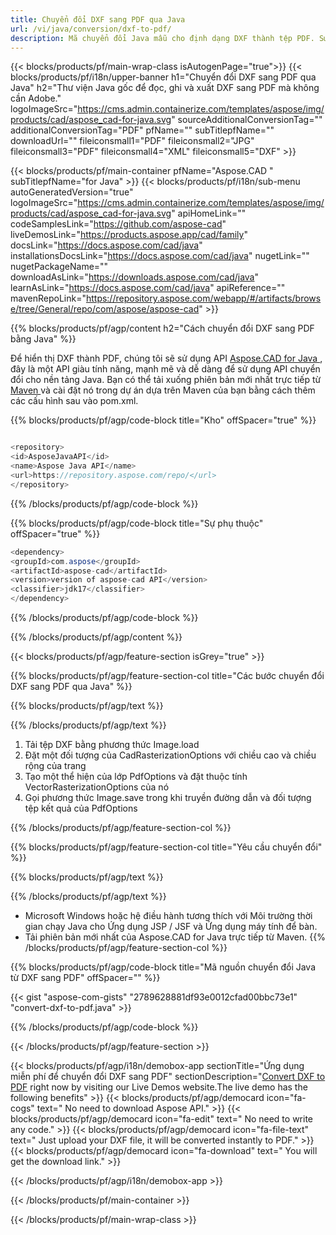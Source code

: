 ```yaml
---
title: Chuyển đổi DXF sang PDF qua Java 
url: /vi/java/conversion/dxf-to-pdf/ 
description: Mã chuyển đổi Java mẫu cho định dạng DXF thành tệp PDF. Sử dụng mã ví dụ này để chuyển đổi DXF thành PDF trong bất kỳ ứng dụng Java Web hoặc Máy tính để bàn nào.
---
```


{{< blocks/products/pf/main-wrap-class isAutogenPage="true">}}
{{< blocks/products/pf/i18n/upper-banner h1="Chuyển đổi DXF sang PDF qua Java" h2="Thư viện Java gốc để đọc, ghi và xuất DXF sang PDF mà không cần Adobe." logoImageSrc="https://cms.admin.containerize.com/templates/aspose/img/products/cad/aspose_cad-for-java.svg" sourceAdditionalConversionTag="" additionalConversionTag="PDF" pfName="" subTitlepfName="" downloadUrl="" fileiconsmall1="PDF" fileiconsmall2="JPG" fileiconsmall3="PDF" fileiconsmall4="XML" fileiconsmall5="DXF" >}}

{{< blocks/products/pf/main-container pfName="Aspose.CAD " subTitlepfName="for Java" >}}
{{< blocks/products/pf/i18n/sub-menu autoGeneratedVersion="true" logoImageSrc="https://cms.admin.containerize.com/templates/aspose/img/products/cad/aspose_cad-for-java.svg" apiHomeLink="" codeSamplesLink="https://github.com/aspose-cad" liveDemosLink="https://products.aspose.app/cad/family" docsLink="https://docs.aspose.com/cad/java" installationsDocsLink="https://docs.aspose.com/cad/java" nugetLink="" nugetPackageName="" downloadAsLink="https://downloads.aspose.com/cad/java" learnAsLink="https://docs.aspose.com/cad/java" apiReference="" mavenRepoLink="https://repository.aspose.com/webapp/#/artifacts/browse/tree/General/repo/com/aspose/aspose-cad" >}}

{{% blocks/products/pf/agp/content h2="Cách chuyển đổi DXF sang PDF bằng Java" %}}

Để hiển thị DXF thành PDF, chúng tôi sẽ sử dụng API <a href=https://products.aspose.com/cad/java> Aspose.CAD for Java </a>, đây là một API giàu tính năng, mạnh mẽ và dễ dàng để sử dụng API chuyển đổi cho nền tảng Java. Bạn có thể tải xuống phiên bản mới nhất trực tiếp từ <a href=https://repository.aspose.com/webapp/#/artifacts/browse/tree/General/repo/com/aspose/aspose-cad> Maven </a> và cài đặt nó trong dự án dựa trên Maven của bạn bằng cách thêm các cấu hình sau vào pom.xml.

{{% blocks/products/pf/agp/code-block title="Kho" offSpacer="true" %}}

```cs

<repository>
<id>AsposeJavaAPI</id>
<name>Aspose Java API</name>
<url>https://repository.aspose.com/repo/</url>
</repository>

```

{{% /blocks/products/pf/agp/code-block %}}

{{% blocks/products/pf/agp/code-block title="Sự phụ thuộc" offSpacer="true" %}}

```cs
<dependency>
<groupId>com.aspose</groupId>
<artifactId>aspose-cad</artifactId>
<version>version of aspose-cad API</version>
<classifier>jdk17</classifier>
</dependency>

```

{{% /blocks/products/pf/agp/code-block %}}

{{% /blocks/products/pf/agp/content %}}

{{< blocks/products/pf/agp/feature-section isGrey="true" >}}

{{% blocks/products/pf/agp/feature-section-col title="Các bước chuyển đổi DXF sang PDF qua Java" %}}

{{% blocks/products/pf/agp/text %}}

{{% /blocks/products/pf/agp/text %}}

1. Tải tệp DXF bằng phương thức Image.load
1. Đặt một đối tượng của CadRasterizationOptions với chiều cao và chiều rộng của trang
1. Tạo một thể hiện của lớp PdfOptions và đặt thuộc tính VectorRasterizationOptions của nó
1. Gọi phương thức Image.save trong khi truyền đường dẫn và đối tượng tệp kết quả của PdfOptions

{{% /blocks/products/pf/agp/feature-section-col %}}

{{% blocks/products/pf/agp/feature-section-col title="Yêu cầu chuyển đổi" %}}

{{% blocks/products/pf/agp/text %}}

{{% /blocks/products/pf/agp/text %}}
- Microsoft Windows hoặc hệ điều hành tương thích với Môi trường thời gian chạy Java cho Ứng dụng JSP / JSF và Ứng dụng máy tính để bàn.
- Tải phiên bản mới nhất của Aspose.CAD for Java trực tiếp từ Maven.
{{% /blocks/products/pf/agp/feature-section-col %}}

{{% blocks/products/pf/agp/code-block title="Mã nguồn chuyển đổi Java từ DXF sang PDF" offSpacer="" %}}

{{< gist "aspose-com-gists" "2789628881df93e0012cfad00bbc73e1" "convert-dxf-to-pdf.java" >}}

{{% /blocks/products/pf/agp/code-block %}}

{{< /blocks/products/pf/agp/feature-section >}}

<!-- aboutfile Starts -->

{{< blocks/products/pf/agp/i18n/demobox-app sectionTitle="Ứng dụng miễn phí để chuyển đổi DXF sang PDF" sectionDescription="[Convert DXF to PDF](https://products.aspose.app/cad/conversion/dxf-to-pdf) right now by visiting our Live Demos website.The live demo has the following benefits" >}}
        {{< blocks/products/pf/agp/democard icon="fa-cogs" text=" No need to download Aspose API." >}}
        {{< blocks/products/pf/agp/democard icon="fa-edit" text=" No need to write any code." >}}
        {{< blocks/products/pf/agp/democard icon="fa-file-text" text=" Just upload your DXF file, it will be converted instantly to PDF." >}}
        {{< blocks/products/pf/agp/democard icon="fa-download" text=" You will get the download link." >}}

   
{{< /blocks/products/pf/agp/i18n/demobox-app >}}

<!-- aboutfile Ends -->

{{< /blocks/products/pf/main-container >}}
    
{{< /blocks/products/pf/main-wrap-class >}}